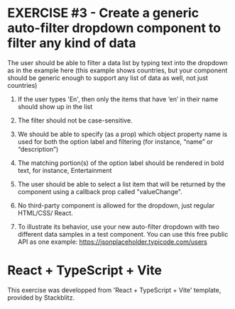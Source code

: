 # EXERCISE #3 - Create a generic auto-filter dropdown component to filter any kind of data

The user should be able to filter a data list by typing text into the dropdown as in the example here (this example shows countries, but your component should be generic enough to support any list of data as well, not just countries)

1. If the user types 'En', then only the items that have ‘en’ in their name should show up in the list

2. The filter should not be case-sensitive.

3. We should be able to specify (as a prop) which object property name is used for both the option label and filtering (for instance, “name” or “description”)

4. The matching portion(s) of the option label should be rendered in bold text, for instance, Entertainment

5. The user should be able to select a list item that will be returned by the component using a callback prop called "valueChange".

6. No third-party component is allowed for the dropdown, just regular HTML/CSS/ React.

7. To illustrate its behavior, use your new auto-filter dropdown with two different data samples in a test component. You can use this free public API as one example: https://jsonplaceholder.typicode.com/users

# React + TypeScript + Vite

This exercise was developped from 'React + TypeScript + Vite' template, provided by Stackblitz.
